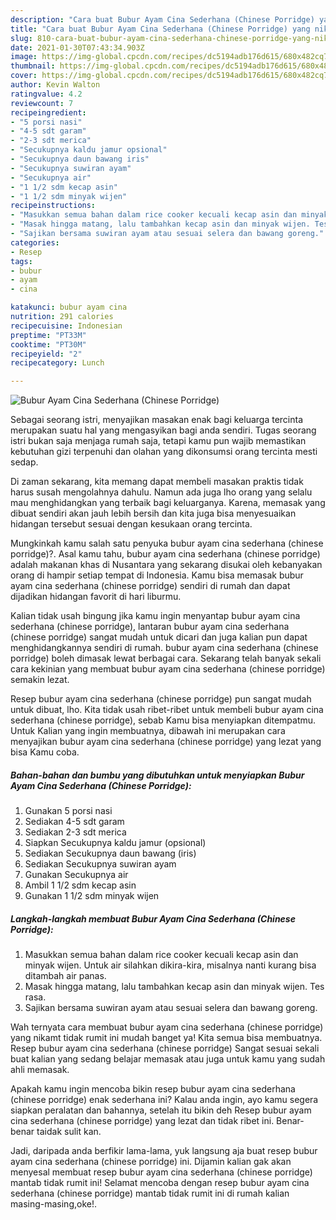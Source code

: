 ```yaml
---
description: "Cara buat Bubur Ayam Cina Sederhana (Chinese Porridge) yang nikmat Untuk Jualan"
title: "Cara buat Bubur Ayam Cina Sederhana (Chinese Porridge) yang nikmat Untuk Jualan"
slug: 810-cara-buat-bubur-ayam-cina-sederhana-chinese-porridge-yang-nikmat-untuk-jualan
date: 2021-01-30T07:43:34.903Z
image: https://img-global.cpcdn.com/recipes/dc5194adb176d615/680x482cq70/bubur-ayam-cina-sederhana-chinese-porridge-foto-resep-utama.jpg
thumbnail: https://img-global.cpcdn.com/recipes/dc5194adb176d615/680x482cq70/bubur-ayam-cina-sederhana-chinese-porridge-foto-resep-utama.jpg
cover: https://img-global.cpcdn.com/recipes/dc5194adb176d615/680x482cq70/bubur-ayam-cina-sederhana-chinese-porridge-foto-resep-utama.jpg
author: Kevin Walton
ratingvalue: 4.2
reviewcount: 7
recipeingredient:
- "5 porsi nasi"
- "4-5 sdt garam"
- "2-3 sdt merica"
- "Secukupnya kaldu jamur opsional"
- "Secukupnya daun bawang iris"
- "Secukupnya suwiran ayam"
- "Secukupnya air"
- "1 1/2 sdm kecap asin"
- "1 1/2 sdm minyak wijen"
recipeinstructions:
- "Masukkan semua bahan dalam rice cooker kecuali kecap asin dan minyak wijen. Untuk air silahkan dikira-kira, misalnya nanti kurang bisa ditambah air panas."
- "Masak hingga matang, lalu tambahkan kecap asin dan minyak wijen. Tes rasa."
- "Sajikan bersama suwiran ayam atau sesuai selera dan bawang goreng."
categories:
- Resep
tags:
- bubur
- ayam
- cina

katakunci: bubur ayam cina 
nutrition: 291 calories
recipecuisine: Indonesian
preptime: "PT33M"
cooktime: "PT30M"
recipeyield: "2"
recipecategory: Lunch

---
```



![Bubur Ayam Cina Sederhana (Chinese Porridge)](https://img-global.cpcdn.com/recipes/dc5194adb176d615/680x482cq70/bubur-ayam-cina-sederhana-chinese-porridge-foto-resep-utama.jpg)

Sebagai seorang istri, menyajikan masakan enak bagi keluarga tercinta merupakan suatu hal yang mengasyikan bagi anda sendiri. Tugas seorang istri bukan saja menjaga rumah saja, tetapi kamu pun wajib memastikan kebutuhan gizi terpenuhi dan olahan yang dikonsumsi orang tercinta mesti sedap.

Di zaman  sekarang, kita memang dapat membeli masakan praktis tidak harus susah mengolahnya dahulu. Namun ada juga lho orang yang selalu mau menghidangkan yang terbaik bagi keluarganya. Karena, memasak yang dibuat sendiri akan jauh lebih bersih dan kita juga bisa menyesuaikan hidangan tersebut sesuai dengan kesukaan orang tercinta. 



Mungkinkah kamu salah satu penyuka bubur ayam cina sederhana (chinese porridge)?. Asal kamu tahu, bubur ayam cina sederhana (chinese porridge) adalah makanan khas di Nusantara yang sekarang disukai oleh kebanyakan orang di hampir setiap tempat di Indonesia. Kamu bisa memasak bubur ayam cina sederhana (chinese porridge) sendiri di rumah dan dapat dijadikan hidangan favorit di hari liburmu.

Kalian tidak usah bingung jika kamu ingin menyantap bubur ayam cina sederhana (chinese porridge), lantaran bubur ayam cina sederhana (chinese porridge) sangat mudah untuk dicari dan juga kalian pun dapat menghidangkannya sendiri di rumah. bubur ayam cina sederhana (chinese porridge) boleh dimasak lewat berbagai cara. Sekarang telah banyak sekali cara kekinian yang membuat bubur ayam cina sederhana (chinese porridge) semakin lezat.

Resep bubur ayam cina sederhana (chinese porridge) pun sangat mudah untuk dibuat, lho. Kita tidak usah ribet-ribet untuk membeli bubur ayam cina sederhana (chinese porridge), sebab Kamu bisa menyiapkan ditempatmu. Untuk Kalian yang ingin membuatnya, dibawah ini merupakan cara menyajikan bubur ayam cina sederhana (chinese porridge) yang lezat yang bisa Kamu coba.

<!--inarticleads1-->

##### Bahan-bahan dan bumbu yang dibutuhkan untuk menyiapkan Bubur Ayam Cina Sederhana (Chinese Porridge):

1. Gunakan 5 porsi nasi
1. Sediakan 4-5 sdt garam
1. Sediakan 2-3 sdt merica
1. Siapkan Secukupnya kaldu jamur (opsional)
1. Sediakan Secukupnya daun bawang (iris)
1. Sediakan Secukupnya suwiran ayam
1. Gunakan Secukupnya air
1. Ambil 1 1/2 sdm kecap asin
1. Gunakan 1 1/2 sdm minyak wijen




<!--inarticleads2-->

##### Langkah-langkah membuat Bubur Ayam Cina Sederhana (Chinese Porridge):

1. Masukkan semua bahan dalam rice cooker kecuali kecap asin dan minyak wijen. Untuk air silahkan dikira-kira, misalnya nanti kurang bisa ditambah air panas.
1. Masak hingga matang, lalu tambahkan kecap asin dan minyak wijen. Tes rasa.
1. Sajikan bersama suwiran ayam atau sesuai selera dan bawang goreng.




Wah ternyata cara membuat bubur ayam cina sederhana (chinese porridge) yang nikamt tidak rumit ini mudah banget ya! Kita semua bisa membuatnya. Resep bubur ayam cina sederhana (chinese porridge) Sangat sesuai sekali buat kalian yang sedang belajar memasak atau juga untuk kamu yang sudah ahli memasak.

Apakah kamu ingin mencoba bikin resep bubur ayam cina sederhana (chinese porridge) enak sederhana ini? Kalau anda ingin, ayo kamu segera siapkan peralatan dan bahannya, setelah itu bikin deh Resep bubur ayam cina sederhana (chinese porridge) yang lezat dan tidak ribet ini. Benar-benar taidak sulit kan. 

Jadi, daripada anda berfikir lama-lama, yuk langsung aja buat resep bubur ayam cina sederhana (chinese porridge) ini. Dijamin kalian gak akan menyesal membuat resep bubur ayam cina sederhana (chinese porridge) mantab tidak rumit ini! Selamat mencoba dengan resep bubur ayam cina sederhana (chinese porridge) mantab tidak rumit ini di rumah kalian masing-masing,oke!.

